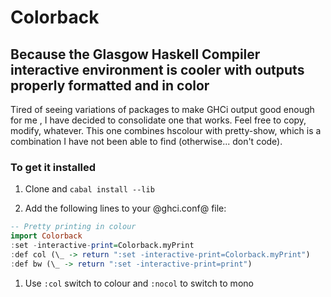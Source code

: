 
# Colorback

## Because the Glasgow Haskell Compiler interactive environment is cooler with outputs properly formatted and in color

Tired of seeing variations of packages to make GHCi output good enough for me , I have decided to consolidate one that works. Feel free to copy, modify, whatever. This one combines hscolour with pretty-show, which is a combination I have not been able to find (otherwise... don't code).

### To get it installed

1. Clone and ```cabal install --lib```

1. Add the following lines to your @ghci.conf@ file:

``` haskell
-- Pretty printing in colour
import Colorback
:set -interactive-print=Colorback.myPrint
:def col (\_ -> return ":set -interactive-print=Colorback.myPrint")
:def bw (\_ -> return ":set -interactive-print=print")
```

1. Use ```:col``` switch to colour and ```:nocol``` to switch to mono
